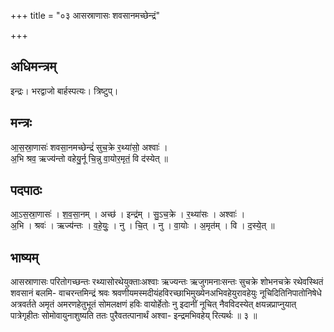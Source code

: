 +++
title = "०३ आसस्राणासः शवसानमच्छेन्द्रं"

+++
## अधिमन्त्रम्
इन्द्रः। भरद्वाजो बार्हस्पत्यः। त्रिष्टुप्।

## मन्त्रः
आ॒स॒स्रा॒णासः॑ शवसा॒नमच्छेन्द्रं॑ सुच॒क्रे र॒थ्या॑सो॒ अश्वाः॑ ।  
अ॒भि श्रव॒ ऋज्य॑न्तो वहेयु॒र्नू चि॒न्नु वा॒योर॒मृतं॒ वि द॑स्येत् ॥

## पदपाठः
आ॒ऽस॒स्रा॒णासः॑ । श॒व॒सा॒नम् । अच्छ॑ । इन्द्र॑म् । सु॒ऽच॒क्रे । र॒थ्या॑सः । अश्वाः॑ ।  
अ॒भि । श्रवः॑ । ऋज्य॑न्तः । व॒हे॒युः॒ । नु । चि॒त् । नु । वा॒योः । अ॒मृत॑म् । वि । द॒स्ये॒त् ॥

## भाष्यम्
आसस्राणासः परितोगच्छन्तः रथ्यासोरथेयुक्ताःअश्वाः ऋज्यन्तः ऋजुगमनाःसन्तः सुचक्रे शोभनचक्रे रथेवस्थितं शवसानं बलमि- वाचरन्तमिन्द्रं श्रवः श्रवणीयमस्मदीयंहविरच्छाभिमुख्येनअभिवहेयुरावहेयुः नूचिदितिनिपातोनिषेधे अत्रवर्तते अमृतं अमरणहेतुभूतं सोमलक्षणं हविः वायोर्हेतोः नु इदानीं नूचित् नैवविदस्येत् क्षयन्नप्राप्नुयात् पात्रेगृहीतः सोमोवायुनाशुष्यति ततः पुरैवतत्पानार्थं अश्वा- इन्द्रमभिवहेय् रित्यर्थः ॥ ३ ॥